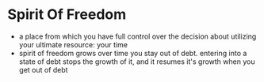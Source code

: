 # Spirit Of Freedom

* a place from which you have full control over the decision about utilizing your ultimate resource: your time
* spirit of freedom grows over time you stay out of debt. entering into a state of debt stops the growth of it, and it resumes it's growth when you get out of debt

